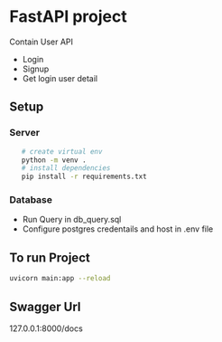 # FastAPI project
Contain User API
- Login
- Signup
- Get login user detail

## Setup
### Server
 ```bash
    # create virtual env
    python -m venv .
    # install dependencies
    pip install -r requirements.txt
```
### Database
- Run Query in db_query.sql
- Configure postgres credentails and host in .env file

##
## To run Project
 ```bash
uvicorn main:app --reload
 ```
## Swagger Url
127.0.0.1:8000/docs

